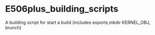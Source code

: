 # E506plus_building_scripts
A building script for start a build (includes exports,mkdir KERNEL_OBJ, brunch)
